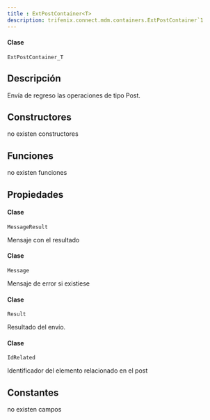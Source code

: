 ```yaml
---
title : ExtPostContainer<T>
description: trifenix.connect.mdm.containers.ExtPostContainer`1
---
```




<CodeBlock slots = 'heading, code' repeat = '1' languages = 'C#' />

#### Clase
```
ExtPostContainer_T
```

## Descripción
Envía de regreso las operaciones de tipo Post.
## Constructores

no existen constructores


## Funciones

no existen funciones

## Propiedades

<CodeBlock slots = 'heading, code' repeat = '1' languages = 'C#' />

#### Clase
```
MessageResult
```

Mensaje con el resultado
<CodeBlock slots = 'heading, code' repeat = '1' languages = 'C#' />

#### Clase
```
Message
```

Mensaje de error si existiese
<CodeBlock slots = 'heading, code' repeat = '1' languages = 'C#' />

#### Clase
```
Result
```

Resultado del envío.
<CodeBlock slots = 'heading, code' repeat = '1' languages = 'C#' />

#### Clase
```
IdRelated
```

Identificador del elemento relacionado en el post
## Constantes
no existen campos

